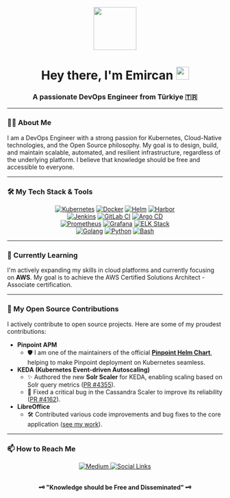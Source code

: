 <div id="header" align="center">
  <img src="https://media.giphy.com/media/M9gbBd9nbDrOTu1Mqx/giphy.gif" width="100"/>
  <h1>
    Hey there, I'm Emircan
    <img src="https://emojis.slackmojis.com/emojis/images/1531849430/4246/blob-wave.gif?1531849430" width="30"/>
  </h1>
  <h3>A passionate DevOps Engineer from Türkiye 🇹🇷</h3>
</div>

---

### 👨‍💻 About Me

I am a DevOps Engineer with a strong passion for Kubernetes, Cloud-Native technologies, and the Open Source philosophy. My goal is to design, build, and maintain scalable, automated, and resilient infrastructure, regardless of the underlying platform. I believe that knowledge should be free and accessible to everyone.

---

### 🛠️ My Tech Stack & Tools

<p align="center">
  <a href="https://www.kubernetes.io" target="_blank" rel="noreferrer"><img src="https://img.shields.io/badge/Kubernetes-%23326CE5.svg?style=for-the-badge&logo=kubernetes&logoColor=white" alt="Kubernetes"/></a>
  <a href="https://www.docker.com/" target="_blank" rel="noreferrer"><img src="https://img.shields.io/badge/Docker-2496ED?style=for-the-badge&logo=docker&logoColor=white" alt="Docker"/></a>
  <a href="https://helm.sh" target="_blank" rel="noreferrer"><img src="https://img.shields.io/badge/Helm-0F1689?style=for-the-badge&logo=helm&logoColor=white" alt="Helm"/></a>
  <a href="https://goharbor.io/" target="_blank" rel="noreferrer"><img src="https://img.shields.io/badge/Harbor-%2360B9D6.svg?style=for-the-badge&logo=harbor&logoColor=white" alt="Harbor"/></a>
  <br/>
  <a href="https://www.jenkins.io" target="_blank" rel="noreferrer"><img src="https://img.shields.io/badge/Jenkins-D24939?style=for-the-badge&logo=Jenkins&logoColor=white" alt="Jenkins"/></a>
  <a href="https://about.gitlab.com/solutions/continuous-integration/" target="_blank" rel="noreferrer"><img src="https://img.shields.io/badge/GitLab%20CI-%23FCA121.svg?style=for-the-badge&logo=gitlab&logoColor=white" alt="GitLab CI"/></a>
  <a href="https://argo-cd.readthedocs.io/" target="_blank" rel="noreferrer"><img src="https://img.shields.io/badge/Argo%20CD-%23EF7B4D.svg?style=for-the-badge&logo=argo&logoColor=white" alt="Argo CD"/></a>
  <br/>
  <a href="https://prometheus.io" target="_blank" rel="noreferrer"><img src="https://img.shields.io/badge/Prometheus-E6522C?style=for-the-badge&logo=Prometheus&logoColor=white" alt="Prometheus"/></a>
  <a href="https://grafana.com" target="_blank" rel="noreferrer"><img src="https://img.shields.io/badge/Grafana-%23F46800.svg?style=for-the-badge&logo=grafana&logoColor=white" alt="Grafana"/></a>
  <a href="https://www.elastic.co/what-is/elk-stack" target="_blank" rel="noreferrer"><img src="https://img.shields.io/badge/ELK%20Stack-%23005571.svg?style=for-the-badge&logo=elasticsearch&logoColor=white" alt="ELK Stack"/></a>
  <br/>
  <a href="https://golang.org" target="_blank" rel="noreferrer"><img src="https://img.shields.io/badge/Golang-%2300ADD8.svg?style=for-the-badge&logo=go&logoColor=white" alt="Golang"/></a>
  <a href="https://www.python.org" target="_blank" rel="noreferrer"><img src="https://img.shields.io/badge/Python-%233776AB.svg?style=for-the-badge&logo=python&logoColor=white" alt="Python"/></a>
  <a href="https://www.gnu.org/software/bash/" target="_blank" rel="noreferrer"><img src="https://img.shields.io/badge/Bash-%234E9A25.svg?style=for-the-badge&logo=gnu-bash&logoColor=white" alt="Bash"/></a>
</p>

---

### 🌱 Currently Learning
I'm actively expanding my skills in cloud platforms and currently focusing on **AWS**. My goal is to achieve the AWS Certified Solutions Architect - Associate certification.

---

### 🚀 My Open Source Contributions

I actively contribute to open source projects. Here are some of my proudest contributions:

-   **Pinpoint APM**
    -   🛡️ I am one of the maintainers of the official **[Pinpoint Helm Chart](https://github.com/pinpoint-apm/pinpoint-kubernetes/pull/24)**, helping to make Pinpoint deployment on Kubernetes seamless.
-   **KEDA (Kubernetes Event-driven Autoscaling)**
    -   ✨ Authored the new **Solr Scaler** for KEDA, enabling scaling based on Solr query metrics ([PR #4355](https://github.com/kedacore/keda/pull/4355)).
    -   🐛 Fixed a critical bug in the Cassandra Scaler to improve its reliability ([PR #4162](https://github.com/kedacore/keda/pull/4162)).
-   **LibreOffice**
    -   🛠️ Contributed various code improvements and bug fixes to the core application ([see my work](https://gerrit.libreoffice.org/q/owner:thesadson%2540gmail.com)).

---

### 📫 How to Reach Me

<p align="center">
  <a href="https://medium.com/@ithesadson" target="_blank">
    <img src="https://img.shields.io/badge/Medium-12100E?style=for-the-badge&logo=medium&logoColor=white" alt="Medium"/>
  </a>
  <a href="https://guns.lol/ithesadson" target="_blank">
    <img src="https://img.shields.io/badge/Socials-0077B5?style=for-the-badge&logo=linkedin&logoColor=white" alt="Social Links"/>
  </a>
</p>

<p align="center">
  <br>
  <b>🗝️ "Knowledge should be Free and Disseminated" 🗝️</b>
</p>
